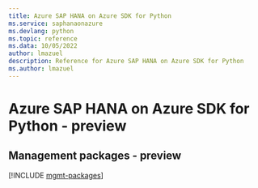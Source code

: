 ```yaml
---
title: Azure SAP HANA on Azure SDK for Python
ms.service: saphanaonazure
ms.devlang: python
ms.topic: reference
ms.data: 10/05/2022
author: lmazuel
description: Reference for Azure SAP HANA on Azure SDK for Python
ms.author: lmazuel
---
```

# Azure SAP HANA on Azure SDK for Python - preview

## Management packages - preview
[!INCLUDE [mgmt-packages](sap-hana-on-azure-mgmt-index.md)]
